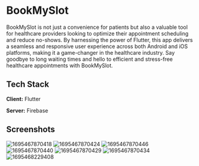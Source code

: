 
# BookMySlot

BookMySlot is not just a convenience for patients but also a valuable tool for healthcare providers looking to optimize their appointment scheduling and reduce no-shows. By harnessing the power of Flutter, this app delivers a seamless and responsive user experience across both Android and iOS platforms, making it a game-changer in the healthcare industry. Say goodbye to long waiting times and hello to efficient and stress-free healthcare appointments with BookMySlot.


## Tech Stack

**Client:** Flutter

**Server:** Firebase

## Screenshots
![1695467870418](https://github.com/Asmit2021/book_my_slot/assets/113445568/739efb94-1ea5-41c6-a304-fe95acf32e4f)
![1695467870424](https://github.com/Asmit2021/book_my_slot/assets/113445568/55b3804d-60c6-4676-b216-54d66ef571b7)
![1695467870446](https://github.com/Asmit2021/book_my_slot/assets/113445568/364bba94-77ae-4318-9e08-25a0701a1454)
![1695467870440](https://github.com/Asmit2021/book_my_slot/assets/113445568/062af92b-0d6b-4176-8786-e7c44b47a07d)
![1695467870429](https://github.com/Asmit2021/book_my_slot/assets/113445568/46fde5ce-dcd8-4e1e-a7e2-01a70e0173d3)
![1695467870434](https://github.com/Asmit2021/book_my_slot/assets/113445568/d96e14a0-2061-4e22-a606-454baddeee8d)
![1695468229408](https://github.com/Asmit2021/book_my_slot/assets/113445568/a2c89a2d-ee2b-4591-8187-3cfbafcec1b9)

